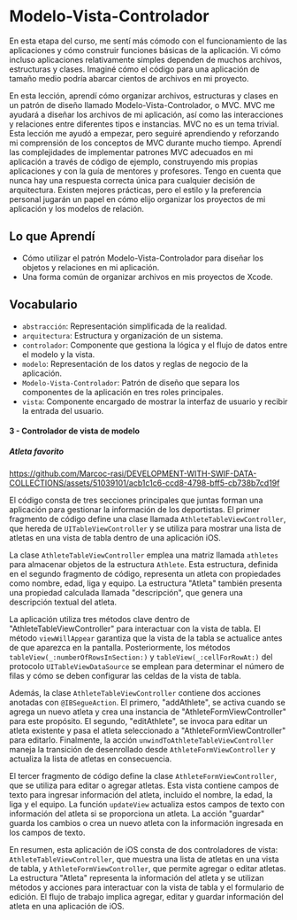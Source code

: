# Modelo-Vista-Controlador

En esta etapa del curso, me sentí más cómodo con el funcionamiento de las aplicaciones y cómo construir funciones básicas de la aplicación. Vi cómo incluso aplicaciones relativamente simples dependen de muchos archivos, estructuras y clases. Imaginé cómo el código para una aplicación de tamaño medio podría abarcar cientos de archivos en mi proyecto.

En esta lección, aprendí cómo organizar archivos, estructuras y clases en un patrón de diseño llamado Modelo-Vista-Controlador, o MVC. MVC me ayudará a diseñar los archivos de mi aplicación, así como las interacciones y relaciones entre diferentes tipos e instancias.
MVC no es un tema trivial. Esta lección me ayudó a empezar, pero seguiré aprendiendo y reforzando mi comprensión de los conceptos de MVC durante mucho tiempo. Aprendí las complejidades de implementar patrones MVC adecuados en mi aplicación a través de código de ejemplo, construyendo mis propias aplicaciones y con la guía de mentores y profesores.
Tengo en cuenta que nunca hay una respuesta correcta única para cualquier decisión de arquitectura. Existen mejores prácticas, pero el estilo y la preferencia personal jugarán un papel en cómo elijo organizar los proyectos de mi aplicación y los modelos de relación.

## Lo que Aprendí
- Cómo utilizar el patrón Modelo-Vista-Controlador para diseñar los objetos y relaciones en mi aplicación.
- Una forma común de organizar archivos en mis proyectos de Xcode.

## Vocabulario
- `abstracción`: Representación simplificada de la realidad.
- `arquitectura`: Estructura y organización de un sistema.
- `controlador`: Componente que gestiona la lógica y el flujo de datos entre el modelo y la vista.
- `modelo`: Representación de los datos y reglas de negocio de la aplicación.
- `Modelo-Vista-Controlador`: Patrón de diseño que separa los componentes de la aplicación en tres roles principales.
- `vista`: Componente encargado de mostrar la interfaz de usuario y recibir la entrada del usuario.

#### 3 - Controlador de vista de modelo

##### Atleta favorito

https://github.com/Marcoc-rasi/DEVELOPMENT-WITH-SWIF-DATA-COLLECTIONS/assets/51039101/acb1c1c6-ccd8-4798-bff5-cb738b7cd19f

El código consta de tres secciones principales que juntas forman una aplicación para gestionar la información de los deportistas. El primer fragmento de código define una clase llamada `AthleteTableViewController`, que hereda de `UITableViewController` y se utiliza para mostrar una lista de atletas en una vista de tabla dentro de una aplicación iOS.

La clase `AthleteTableViewController` emplea una matriz llamada `athletes` para almacenar objetos de la estructura `Athlete`. Esta estructura, definida en el segundo fragmento de código, representa un atleta con propiedades como nombre, edad, liga y equipo. La estructura "Atleta" también presenta una propiedad calculada llamada "descripción", que genera una descripción textual del atleta.

La aplicación utiliza tres métodos clave dentro de "AthleteTableViewController" para interactuar con la vista de tabla. El método `viewWillAppear` garantiza que la vista de la tabla se actualice antes de que aparezca en la pantalla. Posteriormente, los métodos `tableView(_:numberOfRowsInSection:)` y `tableView(_:cellForRowAt:)` del protocolo `UITableViewDataSource` se emplean para determinar el número de filas y cómo se deben configurar las celdas de la vista de tabla.

Además, la clase `AthleteTableViewController` contiene dos acciones anotadas con `@IBSegueAction`. El primero, "addAthlete", se activa cuando se agrega un nuevo atleta y crea una instancia de "AthleteFormViewController" para este propósito. El segundo, "editAthlete", se invoca para editar un atleta existente y pasa el atleta seleccionado a "AthleteFormViewController" para editarlo. Finalmente, la acción `unwindToAthleteTableViewController` maneja la transición de desenrollado desde `AthleteFormViewController` y actualiza la lista de atletas en consecuencia.

El tercer fragmento de código define la clase `AthleteFormViewController`, que se utiliza para editar o agregar atletas. Esta vista contiene campos de texto para ingresar información del atleta, incluido el nombre, la edad, la liga y el equipo. La función `updateView` actualiza estos campos de texto con información del atleta si se proporciona un atleta. La acción "guardar" guarda los cambios o crea un nuevo atleta con la información ingresada en los campos de texto.

En resumen, esta aplicación de iOS consta de dos controladores de vista: `AthleteTableViewController`, que muestra una lista de atletas en una vista de tabla, y `AthleteFormViewController`, que permite agregar o editar atletas. La estructura "Atleta" representa la información del atleta y se utilizan métodos y acciones para interactuar con la vista de tabla y el formulario de edición. El flujo de trabajo implica agregar, editar y guardar información del atleta en una aplicación de iOS.
